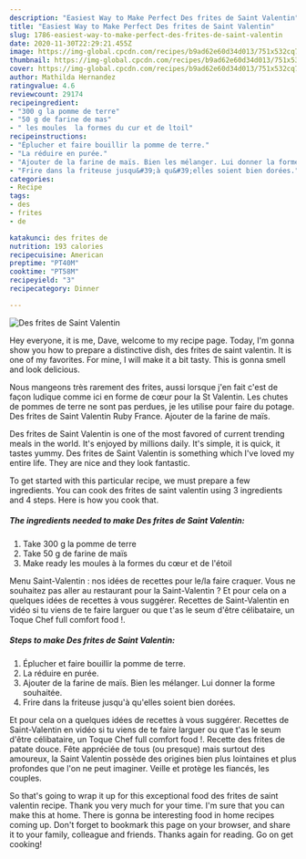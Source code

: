 ```yaml
---
description: "Easiest Way to Make Perfect Des frites de Saint Valentin"
title: "Easiest Way to Make Perfect Des frites de Saint Valentin"
slug: 1786-easiest-way-to-make-perfect-des-frites-de-saint-valentin
date: 2020-11-30T22:29:21.455Z
image: https://img-global.cpcdn.com/recipes/b9ad62e60d34d013/751x532cq70/des-frites-de-saint-valentin-photo-principale-de-la-recette.jpg
thumbnail: https://img-global.cpcdn.com/recipes/b9ad62e60d34d013/751x532cq70/des-frites-de-saint-valentin-photo-principale-de-la-recette.jpg
cover: https://img-global.cpcdn.com/recipes/b9ad62e60d34d013/751x532cq70/des-frites-de-saint-valentin-photo-principale-de-la-recette.jpg
author: Mathilda Hernandez
ratingvalue: 4.6
reviewcount: 29174
recipeingredient:
- "300 g la pomme de terre"
- "50 g de farine de mas"
- " les moules  la formes du cur et de ltoil"
recipeinstructions:
- "Éplucher et faire bouillir la pomme de terre."
- "La réduire en purée."
- "Ajouter de la farine de maïs. Bien les mélanger. Lui donner la forme souhaitée."
- "Frire dans la friteuse jusqu&#39;à qu&#39;elles soient bien dorées."
categories:
- Recipe
tags:
- des
- frites
- de

katakunci: des frites de 
nutrition: 193 calories
recipecuisine: American
preptime: "PT40M"
cooktime: "PT58M"
recipeyield: "3"
recipecategory: Dinner

---
```



![Des frites de Saint Valentin](https://img-global.cpcdn.com/recipes/b9ad62e60d34d013/751x532cq70/des-frites-de-saint-valentin-photo-principale-de-la-recette.jpg)

Hey everyone, it is me, Dave, welcome to my recipe page. Today, I'm gonna show you how to prepare a distinctive dish, des frites de saint valentin. It is one of my favorites. For mine, I will make it a bit tasty. This is gonna smell and look delicious.

Nous mangeons très rarement des frites, aussi lorsque j&#39;en fait c&#39;est de façon ludique comme ici en forme de cœur pour la St Valentin. Les chutes de pommes de terre ne sont pas perdues, je les utilise pour faire du potage. Des frites de Saint Valentin Ruby France. Ajouter de la farine de maïs.

Des frites de Saint Valentin is one of the most favored of current trending meals in the world. It's enjoyed by millions daily. It's simple, it is quick, it tastes yummy. Des frites de Saint Valentin is something which I've loved my entire life. They are nice and they look fantastic.


To get started with this particular recipe, we must prepare a few ingredients. You can cook des frites de saint valentin using 3 ingredients and 4 steps. Here is how you cook that.

<!--inarticleads1-->

##### The ingredients needed to make Des frites de Saint Valentin:

1. Take 300 g la pomme de terre
1. Take 50 g de farine de maïs
1. Make ready  les moules à la formes du cœur et de l&#39;étoil


Menu Saint-Valentin : nos idées de recettes pour le/la faire craquer. Vous ne souhaitez pas aller au restaurant pour la Saint-Valentin ? Et pour cela on a quelques idées de recettes à vous suggérer. Recettes de Saint-Valentin en vidéo si tu viens de te faire larguer ou que t&#39;as le seum d&#39;être célibataire, un Toque Chef full comfort food !. 

<!--inarticleads2-->

##### Steps to make Des frites de Saint Valentin:

1. Éplucher et faire bouillir la pomme de terre.
1. La réduire en purée.
1. Ajouter de la farine de maïs. Bien les mélanger. Lui donner la forme souhaitée.
1. Frire dans la friteuse jusqu&#39;à qu&#39;elles soient bien dorées.


Et pour cela on a quelques idées de recettes à vous suggérer. Recettes de Saint-Valentin en vidéo si tu viens de te faire larguer ou que t&#39;as le seum d&#39;être célibataire, un Toque Chef full comfort food !. Recette des frites de patate douce. Fête appréciée de tous (ou presque) mais surtout des amoureux, la Saint Valentin possède des origines bien plus lointaines et plus profondes que l&#39;on ne peut imaginer. Veille et protège les fiancés, les couples. 

So that's going to wrap it up for this exceptional food des frites de saint valentin recipe. Thank you very much for your time. I'm sure that you can make this at home. There is gonna be interesting food in home recipes coming up. Don't forget to bookmark this page on your browser, and share it to your family, colleague and friends. Thanks again for reading. Go on get cooking!
